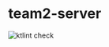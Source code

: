 # team2-server
![ktlint check](https://github.com/wafflestudio20-5/team2-server/actions/workflows/ktlint_check.yml/badge.svg)
